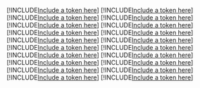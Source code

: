 [!INCLUDE[Include a token here](refs1530011599061/r1.md)]
[!INCLUDE[Include a token here](refs1530011599061/r2.md)]
[!INCLUDE[Include a token here](refs1530011599061/r3.md)]
[!INCLUDE[Include a token here](refs1530011599061/r4.md)]
[!INCLUDE[Include a token here](refs1530011599061/r5.md)]
[!INCLUDE[Include a token here](refs1530011599061/r6.md)]
[!INCLUDE[Include a token here](refs1530011599061/r7.md)]
[!INCLUDE[Include a token here](refs1530011599061/r8.md)]
[!INCLUDE[Include a token here](refs1530011599061/r9.md)]
[!INCLUDE[Include a token here](refs1530011599061/r10.md)]
[!INCLUDE[Include a token here](refs1530011599061/r11.md)]
[!INCLUDE[Include a token here](refs1530011599061/r12.md)]
[!INCLUDE[Include a token here](refs1530011599061/r13.md)]
[!INCLUDE[Include a token here](refs1530011599061/r14.md)]
[!INCLUDE[Include a token here](refs1530011599061/r15.md)]
[!INCLUDE[Include a token here](refs1530011599061/r16.md)]
[!INCLUDE[Include a token here](refs1530011599061/r17.md)]
[!INCLUDE[Include a token here](refs1530011599061/r18.md)]
[!INCLUDE[Include a token here](refs1530011599061/r19.md)]
[!INCLUDE[Include a token here](refs1530011599061/r20.md)]